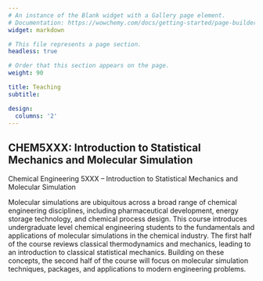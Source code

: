 ```yaml
---
# An instance of the Blank widget with a Gallery page element.
# Documentation: https://wowchemy.com/docs/getting-started/page-builder/
widget: markdown

# This file represents a page section.
headless: true

# Order that this section appears on the page.
weight: 90

title: Teaching
subtitle:

design:
  columns: '2'
---
```


## CHEM5XXX: Introduction to Statistical Mechanics and Molecular Simulation  

Chemical Engineering 5XXX – Introduction to Statistical Mechanics and Molecular Simulation 

Molecular simulations are ubiquitous across a broad range of chemical engineering disciplines, including pharmaceutical development, energy storage technology, and chemical process design. This course introduces undergraduate level chemical engineering students to the fundamentals and applications of molecular simulations in the chemical industry. The first half of the course reviews classical thermodynamics and mechanics, leading to an introduction to classical statistical mechanics. Building on these concepts, the second half of the course will focus on molecular simulation techniques, packages, and applications to modern engineering problems. 


